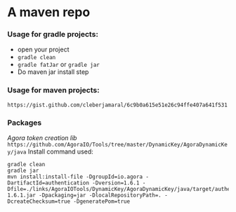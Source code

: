 # A maven repo

### Usage for gradle projects:

- open your project
- `gradle clean`
- `gradle fatJar` or `gradle jar`
- Do maven jar install step

### Usage for maven projects:
`https://gist.github.com/cleberjamaral/6c9b0a615e51e26c94ffe407a641f531`

### Packages

_Agora token creation lib_
`https://github.com/AgoraIO/Tools/tree/master/DynamicKey/AgoraDynamicKey/java`
Install command used:

```
gradle clean
gradle jar
mvn install:install-file -DgroupId=io.agora -DartifactId=authentication -Dversion=1.6.1 -Dfile=./links/AgoraIOTools/DynamicKey/AgoraDynamicKey/java/target/authentication-1.6.1.jar -Dpackaging=jar -DlocalRepositoryPath=. -DcreateChecksum=true -DgeneratePom=true
```
